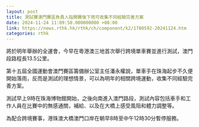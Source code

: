 ```yaml
---
layout: post
title: 測試賽澳門賽區負責人指開賽後下雨可收集不同經驗完善方案
date: 2024-11-24 11:09:58.000000000 +08:00
link: https://news.rthk.hk/rthk/ch/component/k2/1780592-20241124.htm
categories: rthk
---
```


將於明年舉辦的全運會，今早在粵港澳三地首次舉行跨境單車賽並進行測試，澳門段路程長13.5公里。

第十五屆全國運動會澳門賽區籌備辦公室主任潘永權說，單車手在珠海起步不久便開始落雨，反而是測試的理想情景，可以為明年的相關跨境運動，收集不同經驗完善方案。

測試早上9時在珠海博物館開始，之後向南進入澳門路段，測試內容包括車手和工作人員在比賽中的無感通關，補給、以及在大橋上感受風阻和體力調整等。

為配合跨境賽事，港珠澳大橋澳門口岸在朝早8時至中午12時30分暫停服務。

